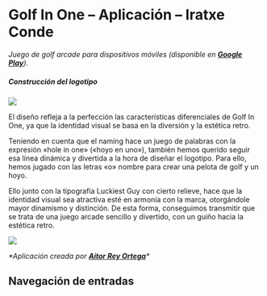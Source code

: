 # Golf In One – Aplicación – Iratxe Conde
_Juego de golf arcade para dispositivos móviles (disponible en [**Google Play**](https://play.google.com/store/apps/details?id=com.aitordsgn.GolfInOne))_.

##### Construcción del logotipo

[![](https://iratxeconde.wordpress.com/wp-content/uploads/2022/09/golf-in-one.png?w=1024)](https://iratxeconde.wordpress.com/wp-content/uploads/2022/09/golf-in-one.png)

El diseño refleja a la perfección las características diferenciales de Golf In One, ya que la identidad visual se basa en la diversión y la estética retro.

Teniendo en cuenta que el naming hace un juego de palabras con la expresión «hole in one» («hoyo en uno»), también hemos querido seguir esa línea dinámica y divertida a la hora de diseñar el logotipo. Para ello, hemos jugado con las letras «o» nombre para crear una pelota de golf y un hoyo.

Ello junto con la tipografía Luckiest Guy con cierto relieve, hace que la identidad visual sea atractiva esté en armonía con la marca, otorgándole mayor dinamismo y distinción. De esta forma, conseguimos transmitir que se trata de una juego arcade sencillo y divertido, con un guiño hacia la estética retro.

[![](https://iratxeconde.wordpress.com/wp-content/uploads/2022/09/1663585692473.jpg?w=750)](https://iratxeconde.wordpress.com/wp-content/uploads/2022/09/1663585692473.jpg)

_\*Aplicación creada por [**Aitor Rey Ortega**](https://www.instagram.com/aitordsgn/)\*_

Navegación de entradas
----------------------